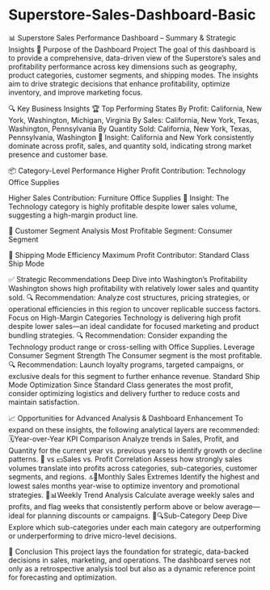 # Superstore-Sales-Dashboard-Basic

📊 Superstore Sales Performance Dashboard – Summary & Strategic Insights
🎯 Purpose of the Dashboard Project
The goal of this dashboard is to provide a comprehensive, data-driven view of the Superstore’s sales and profitability performance across key dimensions such as geography, product categories, customer segments, and shipping modes. The insights aim to drive strategic decisions that enhance profitability, optimize inventory, and improve marketing focus.

🔍 Key Business Insights
🏆 Top Performing States
By Profit:
California, New York, Washington, Michigan, Virginia
By Sales:
California, New York, Texas, Washington, Pennsylvania
By Quantity Sold:
California, New York, Texas, Pennsylvania, Washington
📌 Insight: California and New York consistently dominate across profit, sales, and quantity sold, indicating strong market presence and customer base.

📦 Category-Level Performance
Higher Profit Contribution:
Technology
Office Supplies

Higher Sales Contribution:
Furniture
Office Supplies
📌 Insight: The Technology category is highly profitable despite lower sales volume, suggesting a high-margin product line.

👥 Customer Segment Analysis
Most Profitable Segment:
Consumer Segment

🚚 Shipping Mode Efficiency
Maximum Profit Contributor:
Standard Class Ship Mode

✅ Strategic Recommendations
Deep Dive into Washington’s Profitability
Washington shows high profitability with relatively lower sales and quantity sold.
🔍 Recommendation: Analyze cost structures, pricing strategies, or operational efficiencies in this region to uncover replicable success factors.
Focus on High-Margin Categories
Technology is delivering high profit despite lower sales—an ideal candidate for focused marketing and product bundling strategies.
🔍 Recommendation: Consider expanding the Technology product range or cross-selling with Office Supplies.
Leverage Consumer Segment Strength
The Consumer segment is the most profitable.
🔍 Recommendation: Launch loyalty programs, targeted campaigns, or exclusive deals for this segment to further enhance revenue.
Standard Ship Mode Optimization
Since Standard Class generates the most profit, consider optimizing logistics and delivery further to reduce costs and maintain satisfaction.

📈 Opportunities for Advanced Analysis & Dashboard Enhancement
To expand on these insights, the following analytical layers are recommended:
  🗓️Year-over-Year KPI Comparison
Analyze trends in Sales, Profit, and Quantity for the current year vs. previous years to identify growth or decline patterns.
  🛒 vs 💵Sales vs. Profit Correlation
Assess how strongly sales volumes translate into profits across categories, sub-categories, customer segments, and regions.
  🔝📅Monthly Sales Extremes
Identify the highest and lowest sales months year-wise to optimize inventory and promotional strategies.
  🔁📊Weekly Trend Analysis
Calculate average weekly sales and profits, and flag weeks that consistently perform above or below average—ideal for planning discounts or campaigns.
	🧩🔍Sub-Category Deep Dive
Explore which sub-categories under each main category are outperforming or underperforming to drive micro-level decisions.

📌 Conclusion
This project lays the foundation for strategic, data-backed decisions in sales, marketing, and operations. The dashboard serves not only as a retrospective analysis tool but also as a dynamic reference point for forecasting and optimization.
